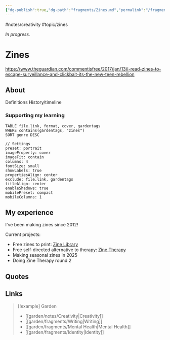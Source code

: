 ```yaml
---
{"dg-publish":true,"dg-path":"fragments/Zines.md","permalink":"/fragments/zines/","created":"2025-03-17T17:43:59.158-04:00","updated":"2025-06-25T20:28:27.618-04:00"}
---
```


#notes/creativity #topic/zines

*In progress.*
# Zines 

https://www.theguardian.com/commentisfree/2017/jan/13/i-read-zines-to-escape-surveillance-and-clickbait-its-the-new-teen-rebellion
## About
Definitions
History/timeline
### Supporting my learning
```datacards
TABLE file.link, format, cover, gardentags 
WHERE contains(gardentags, "zines")
SORT genre DESC

// Settings
preset: portrait
imageProperty: cover
imageFit: contain
columns: 4
fontSize: small
showLabels: true
propertiesAlign: center
exclude: file.link, gardentags
titleAlign: center
enableShadows: true
mobilePreset: compact
mobileColumns: 1
```

## My experience
I've been making zines since 2012!

Current projects:
* Free zines to print: [Zine Library](https://zinetherapy.neocities.org/library)
* Free self-directed alternative to therapy: [Zine Therapy](https://zinetherapy.neocities.org/)
* Making seasonal zines in 2025
* Doing Zine Therapy round 2

## Quotes

## Links


> [!example] Garden
> - [[garden/notes/Creativity\|Creativity]]
> - [[garden/fragments/Writing\|Writing]]
> - [[garden/fragments/Mental Health\|Mental Health]]
> - [[garden/fragments/Identity\|Identity]]

